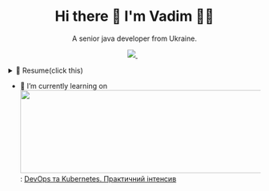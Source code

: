 <h1 align='center'>
  Hi there 👋 I'm Vadim 👨‍💻
</h1>

<p align='center'>
  A senior java developer from Ukraine.
</p>

<p align='center'>
  <a href="https://www.linkedin.com/in/vadim-gavrylyuk-b42b2a1b/">
    <img src="https://img.shields.io/badge/linkedin-%230077B5.svg?&style=for-the-badge&logo=linkedin&logoColor=white" />
  </a>&nbsp;&nbsp;
</p>

<details>
  <summary>📃 Resume(click this)</summary>


## Education

- 📖 **Master's degree**\
📆 Sep 1998 - Jun 2003\
📍 **Kyiv National University of Technologies and Design (KNUTD)** - Kiev, Ukraine

- https://knutd.edu.ua/

- 📖 **Java**\
📆 May 2007 - Apr 2008\
📍 **Kurses - 1s, 2s stages: Essentials Java Language, Advanced Java Language** - Kiev, Ukraine

## Experience



- 👨‍💻 **Software Engineer**\
📆 Apr 2023 - Present\
📍 **SelfEmployed** - Austria · On-site



- 👨‍💻 **Java Software Engineer**\
📆 May 2022 - Apr 2023\
📍 **GO7 · Full-time** - Denmark · Remote



- 👨‍💻 **Java Software Engineer**\
📆 Apr 2018 - Mar 2022\
📍 **Ukrsibbank · Full-time** - Ukraine · On-site


- 👨‍💻 **Software Developer**\
📆 Jan 2017 - Mar 2018\
📍 **Turisto · Full-time** - Ukraine · On-site


- 👨‍💻 **Java Developer at DeutscheBank**\
📆 Sep 2015 - Dec 2016 · 1 yr 4 mos\
📍 **Luxoft · Full-time** - Ukraine · On-site



- 👨‍💻 **Java Software Engineer**\
📆 Oct 2014 - Sep 2015 · 1 yr\
📍 **Innovecs · Full-time** - Ukraine · On-site


- 👨‍💻 **Java Software Engineer**\
📆 Nov 2012 - Oct 2014 · 2 yrs\
📍 **Dukascopy Bank SA** - Ukraine · On-site

- and etc\

- 👨‍💻 **Java Software Engineer**\
📆 Apr 2008 - Nov 2012 · 4 yrs 7 mos\  
📍 **EPAM Systems, Luxoft, UkrSibbank, BMS Soft LLC, ProFIX** - Ukraine · On-site

</details>

- 🌱 I’m currently learning on <img width="1017" height="166" src="https://prometheus.org.ua/wp-content/uploads/2022/04/logo_yellow_blue.svg"> :
  <a href="https://prometheus.org.ua/prometheus-plus/devops_and_kubernetes/"> DevOps та Kubernetes. Практичний інтенсив</a>
<!--
**gawadinc/gawadinc** is a ✨ _special_ ✨ repository because its `README.md` (this file) appears on your GitHub profile.

Here are some ideas to get you started:

- 🔭 I’m currently working on ...
- 🌱 I’m currently learning ...
- 👯 I’m looking to collaborate on ...
- 🤔 I’m looking for help with ...
- 💬 Ask me about ...
- 📫 How to reach me: ...
- 😄 Pronouns: ...
- ⚡ Fun fact: ...
-->
